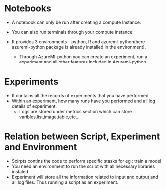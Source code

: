 # Notebooks
- A notebook can only be run after creating a compute Instance.
- You can also run terminals through your compute instance.

- It provides 3 environments - python, R and azureml-python(here azureml-python package is already installed in the environment).
  - Through AzureMl-python you can create an experiment, run a experiment and all other features included in Azureml-python.
  
 # Experiments
 - It contains all the records of experiments that you have performed.
 - Within an experiment, how many runs have you performed and all log details of experiment.
    - Logs are stored under metrics section which can store varibles,list,image,table,etc...
 
 # Relation between Script, Experiment and Environment
 - Scirpts contins the code to perform specific stasks for eg : train a model
 - You need an environment to run the script with all necessary libraries instaled
 - Experiment will store all the information related to input and output and all log files. Thus running a script as an experiment.
 
